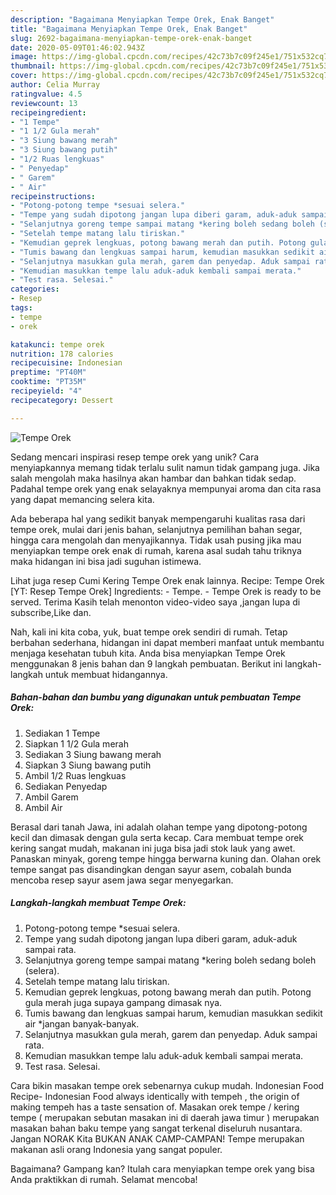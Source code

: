 ```yaml
---
description: "Bagaimana Menyiapkan Tempe Orek, Enak Banget"
title: "Bagaimana Menyiapkan Tempe Orek, Enak Banget"
slug: 2692-bagaimana-menyiapkan-tempe-orek-enak-banget
date: 2020-05-09T01:46:02.943Z
image: https://img-global.cpcdn.com/recipes/42c73b7c09f245e1/751x532cq70/tempe-orek-foto-resep-utama.jpg
thumbnail: https://img-global.cpcdn.com/recipes/42c73b7c09f245e1/751x532cq70/tempe-orek-foto-resep-utama.jpg
cover: https://img-global.cpcdn.com/recipes/42c73b7c09f245e1/751x532cq70/tempe-orek-foto-resep-utama.jpg
author: Celia Murray
ratingvalue: 4.5
reviewcount: 13
recipeingredient:
- "1 Tempe"
- "1 1/2 Gula merah"
- "3 Siung bawang merah"
- "3 Siung bawang putih"
- "1/2 Ruas lengkuas"
- " Penyedap"
- " Garem"
- " Air"
recipeinstructions:
- "Potong-potong tempe *sesuai selera."
- "Tempe yang sudah dipotong jangan lupa diberi garam, aduk-aduk sampai rata."
- "Selanjutnya goreng tempe sampai matang *kering boleh sedang boleh (selera)."
- "Setelah tempe matang lalu tiriskan."
- "Kemudian geprek lengkuas, potong bawang merah dan putih. Potong gula merah juga supaya gampang dimasak nya."
- "Tumis bawang dan lengkuas sampai harum, kemudian masukkan sedikit air *jangan banyak-banyak."
- "Selanjutnya masukkan gula merah, garem dan penyedap. Aduk sampai rata."
- "Kemudian masukkan tempe lalu aduk-aduk kembali sampai merata."
- "Test rasa. Selesai."
categories:
- Resep
tags:
- tempe
- orek

katakunci: tempe orek 
nutrition: 178 calories
recipecuisine: Indonesian
preptime: "PT40M"
cooktime: "PT35M"
recipeyield: "4"
recipecategory: Dessert

---
```



![Tempe Orek](https://img-global.cpcdn.com/recipes/42c73b7c09f245e1/751x532cq70/tempe-orek-foto-resep-utama.jpg)

Sedang mencari inspirasi resep tempe orek yang unik? Cara menyiapkannya memang tidak terlalu sulit namun tidak gampang juga. Jika salah mengolah maka hasilnya akan hambar dan bahkan tidak sedap. Padahal tempe orek yang enak selayaknya mempunyai aroma dan cita rasa yang dapat memancing selera kita.

Ada beberapa hal yang sedikit banyak mempengaruhi kualitas rasa dari tempe orek, mulai dari jenis bahan, selanjutnya pemilihan bahan segar, hingga cara mengolah dan menyajikannya. Tidak usah pusing jika mau menyiapkan tempe orek enak di rumah, karena asal sudah tahu triknya maka hidangan ini bisa jadi suguhan istimewa.

Lihat juga resep Cumi Kering Tempe Orek enak lainnya. Recipe: Tempe Orek [YT: Resep Tempe Orek] Ingredients: - Tempe. - Tempe Orek is ready to be served. Terima Kasih telah menonton video-video saya ,jangan lupa di subscribe,Like dan.


Nah, kali ini kita coba, yuk, buat tempe orek sendiri di rumah. Tetap berbahan sederhana, hidangan ini dapat memberi manfaat untuk membantu menjaga kesehatan tubuh kita. Anda bisa menyiapkan Tempe Orek menggunakan 8 jenis bahan dan 9 langkah pembuatan. Berikut ini langkah-langkah untuk membuat hidangannya.

<!--inarticleads1-->

##### Bahan-bahan dan bumbu yang digunakan untuk pembuatan Tempe Orek:

1. Sediakan 1 Tempe
1. Siapkan 1 1/2 Gula merah
1. Sediakan 3 Siung bawang merah
1. Siapkan 3 Siung bawang putih
1. Ambil 1/2 Ruas lengkuas
1. Sediakan  Penyedap
1. Ambil  Garem
1. Ambil  Air


Berasal dari tanah Jawa, ini adalah olahan tempe yang dipotong-potong kecil dan dimasak dengan gula serta kecap. Cara membuat tempe orek kering sangat mudah, makanan ini juga bisa jadi stok lauk yang awet. Panaskan minyak, goreng tempe hingga berwarna kuning dan. Olahan orek tempe sangat pas disandingkan dengan sayur asem, cobalah bunda mencoba resep sayur asem jawa segar menyegarkan. 

<!--inarticleads2-->

##### Langkah-langkah membuat Tempe Orek:

1. Potong-potong tempe *sesuai selera.
1. Tempe yang sudah dipotong jangan lupa diberi garam, aduk-aduk sampai rata.
1. Selanjutnya goreng tempe sampai matang *kering boleh sedang boleh (selera).
1. Setelah tempe matang lalu tiriskan.
1. Kemudian geprek lengkuas, potong bawang merah dan putih. Potong gula merah juga supaya gampang dimasak nya.
1. Tumis bawang dan lengkuas sampai harum, kemudian masukkan sedikit air *jangan banyak-banyak.
1. Selanjutnya masukkan gula merah, garem dan penyedap. Aduk sampai rata.
1. Kemudian masukkan tempe lalu aduk-aduk kembali sampai merata.
1. Test rasa. Selesai.


Cara bikin masakan tempe orek sebenarnya cukup mudah. Indonesian Food Recipe- Indonesian Food always identically with tempeh , the origin of making tempeh has a taste sensation of. Masakan orek tempe / kering tempe ( merupakan sebutan masakan ini di daerah jawa timur ) merupakan masakan bahan baku tempe yang sangat terkenal diseluruh nusantara. Jangan NORAK Kita BUKAN ANAK CAMP-CAMPAN! Tempe merupakan makanan asli orang Indonesia yang sangat populer. 

Bagaimana? Gampang kan? Itulah cara menyiapkan tempe orek yang bisa Anda praktikkan di rumah. Selamat mencoba!
